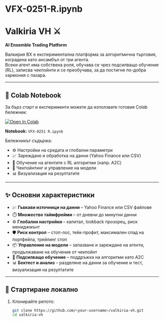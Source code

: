 # VFX-0251-R.ipynb

# Valkiria VH ⚔️  
**AI Ensemble Trading Platform**

Валкирия ВХ е експериментална платформа за алгоритмична търговия, изградена като ансамбъл от три агента.  
Всеки агент има собствена роля, обучава се чрез подсилващо обучение (RL), записва чекпойнти и се преобучава, за да постигне по-добра хармония с пазара.  

---

## 📒 Colab Notebook
За бърз старт и експерименти можете да използвате готовия Colab бележник:  

[![Open In Colab](https://colab.research.google.com/assets/colab-badge.svg)](https://colab.research.google.com/drive/131jzBefP_3nFULQ6Bbu3czVNhGU8nd1r#scrollTo=DcC_HZZfaGE)

**Notebook:** `VFX-0251 R.ipynb`  

Бележникът съдържа:  
- ⚙️ Настройки на средата и глобални параметри  
- 📈 Зареждане и обработка на данни (Yahoo Finance или CSV)  
- 🧠 Обучение на агентите с RL алгоритми (напр. A2C)  
- 💾 Чекпойнтинг и управление на модели  
- 📊 Визуализация на резултатите  

---

## ✨ Основни характеристики
- 📈 **Гъвкави източници на данни** – Yahoo Finance или CSV файлове  
- ⏱️ **Множество таймфрейми** – от дневни до минутни данни  
- ⚙️ **Глобални настройки** – капитал, lookback прозорец, риск мениджмънт  
- 🛡️ **Риск контрол** – стоп-лос, тейк-профит, максимален спад на портфейла, трейлинг стоп  
- 📦 **Управление на модели** – запазване и зареждане на агенти, продължаване на обучение от чекпойнт  
- 🧠 **Подсилващо обучение** – поддръжка на алгоритми като A2C  
- 📊 **Бектест и анализ** – разделяне на данни за обучение и тест, визуализация на резултатите  

---

## 🚀 Стартиране локално
1. Клонирайте репото:  
   ```bash
   git clone https://github.com/<your-username>/valkiria-vh.git
   cd valkiria-vh

